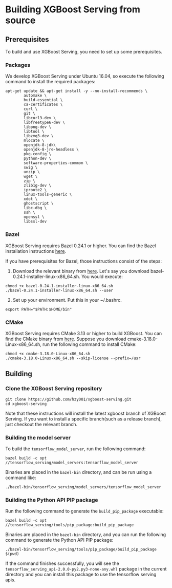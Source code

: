 # Building XGBoost Serving from source

## Prerequisites

To build and use XGBoost Serving, you need to set up some prerequisites.

### Packages

We develop XGBoost Serving under Ubuntu 16.04, so execute the following command to install the required packages:

```
apt-get update && apt-get install -y --no-install-recommends \
        automake \
        build-essential \
        ca-certificates \
        curl \
        git \
        libcurl3-dev \
        libfreetype6-dev \
        libpng-dev \
        libtool \
        libzmq3-dev \
        mlocate \
        openjdk-8-jdk\
        openjdk-8-jre-headless \
        pkg-config \
        python-dev \
        software-properties-common \
        swig \
        unzip \
        wget \
        zip \
        zlib1g-dev \
        iproute2 \
        linux-tools-generic \
        xdot \
        ghostscript \
        libc-dbg \
        ssh \
        openssl \
        libssl-dev
```

### Bazel

XGBoost Serving requires Bazel 0.24.1 or higher. You can find the Bazel installation instructions [here](https://docs.bazel.build/versions/4.0.0/install.html).

If you have prerequisites for Bazel, those instructions consist of the steps:

1. Download the relevant binary from [here](https://github.com/bazelbuild/bazel/releases). Let's say you download bazel-0.24.1-installer-linux-x86_64.sh. You would execute:

```
chmod +x bazel-0.24.1-installer-linux-x86_64.sh
./bazel-0.24.1-installer-linux-x86_64.sh --user
```

2. Set up your environment. Put this in your ~/.bashrc.

```
export PATH="$PATH:$HOME/bin"
```

### CMake

XGBoost Serving requires CMake 3.13 or higher to build XGBoost. You can find the CMake binary from [here](https://github.com/Kitware/CMake/releases). Suppose you download cmake-3.18.0-Linux-x86_64.sh, run the following command to install CMake:

```
chmod +x cmake-3.18.0-Linux-x86_64.sh
./cmake-3.18.0-Linux-x86_64.sh --skip-license --prefix=/usr
```

## Building

### Clone the XGBoost Serving repository

```
git clone https://github.com/hzy001/xgboost-serving.git
cd xgboost-serving
```

Note that these instructions will install the latest xgboost branch of XGBoost Serving. If you want to install a specific branch(such as a release branch), just checkout the relevant branch.

### Building the model server

To build the `tensorflow_model_server`, run the following command:

```
bazel build -c opt //tensorflow_serving/model_servers:tensorflow_model_server
```

Binaries are placed in the `bazel-bin` directory, and can be run using a command like:

```
./bazel-bin/tensorflow_serving/model_servers/tensorflow_model_server
```

### Building the Python API PIP package

Run the following command to generate the `build_pip_package` executable:

```
bazel build -c opt //tensorflow_serving/tools/pip_package:build_pip_package
```

Binaries are placed in the `bazel-bin` directory, and you can run the following command to generate the Python API PIP package:

```
./bazel-bin/tensorflow_serving/tools/pip_package/build_pip_package $(pwd)
```

If the command finishes successfully, you will see the `tensorflow_serving_api-2.0.0-py2.py3-none-any.whl` package in the current directory and you can install this package to use the tensorflow serving apis.
